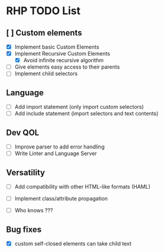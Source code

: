 # RHP TODO List

## [ ] Custom elements
- [X] Implement basic Custom Elements
- [X] Implement Recursive Custom Elements
  - [X] Avoid infinite recursive algorithm
- [ ] Give elements easy access to their parents
- [ ] Implement child selectors

## Language
- [ ] Add import statement (only import custom selectors)
- [ ] Add include statement (import selectors and text contents)
  
## Dev QOL
- [ ] Improve parser to add error handling
- [ ] Write Linter and Language Server
  
## Versatility
- [ ] Add compatibility with other HTML-like formats (HAML)

- [ ] Implement class/attribute propagation
- [ ] Who knows ???


## Bug fixes

- [X] custom self-closed elements can take child text